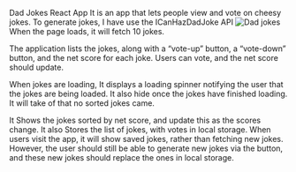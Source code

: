 Dad Jokes React App
It is an app that lets people view and vote on cheesy jokes. To generate jokes, I have use the ICanHazDadJoke API 
![Dad jokes](https://user-images.githubusercontent.com/88712265/159139792-0b5f9bad-4104-4cfd-a1ce-efc70100bb51.jpg)
When the page loads, it will fetch 10 jokes.

The application lists the jokes, along with a “vote-up” button, a “vote-down” button, and the net score for each joke. Users can vote, and the net score should update.

When jokes are loading, It displays a loading spinner notifying the user that the jokes are being loaded. It also hide once the jokes have finished loading.
It will take of that no sorted jokes came.

It Shows the jokes sorted by net score, and update this as the scores change.
It also Stores the list of jokes, with votes in local storage. When users visit the app, it will show saved jokes, rather than fetching new jokes. However, the user should still be able to generate new jokes via the button, and these new jokes should replace the ones in local storage.
